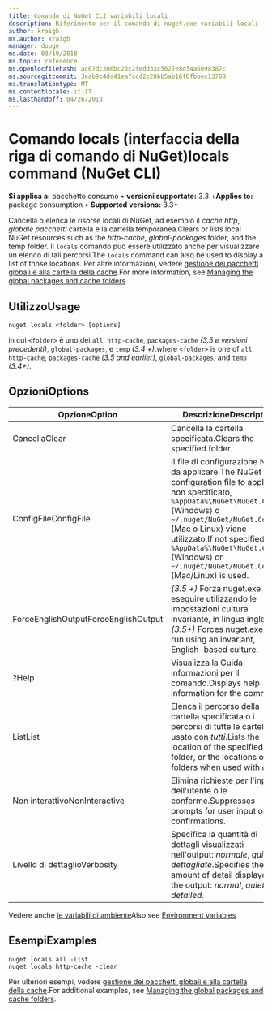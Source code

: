 ```yaml
---
title: Comando di NuGet CLI variabili locali
description: Riferimento per il comando di nuget.exe variabili locali
author: kraigb
ms.author: kraigb
manager: douge
ms.date: 03/19/2018
ms.topic: reference
ms.openlocfilehash: ac07dc306bc23c2fedd33c5627e8d34a6098387c
ms.sourcegitcommit: 3eab9c4dd41ea7ccd2c28bb5ab16f6fbbec13708
ms.translationtype: MT
ms.contentlocale: it-IT
ms.lasthandoff: 04/26/2018
---
```

# <a name="locals-command-nuget-cli"></a><span data-ttu-id="52879-103">Comando locals (interfaccia della riga di comando di NuGet)</span><span class="sxs-lookup"><span data-stu-id="52879-103">locals command (NuGet CLI)</span></span>

<span data-ttu-id="52879-104">**Si applica a:** pacchetto consumo &bullet; **versioni supportate:** 3.3 +</span><span class="sxs-lookup"><span data-stu-id="52879-104">**Applies to:** package consumption &bullet; **Supported versions:** 3.3+</span></span>

<span data-ttu-id="52879-105">Cancella o elenca le risorse locali di NuGet, ad esempio il *cache http*, *globale pacchetti* cartella e la cartella temporanea.</span><span class="sxs-lookup"><span data-stu-id="52879-105">Clears or lists local NuGet resources such as the *http-cache*, *global-packages* folder, and the temp folder.</span></span> <span data-ttu-id="52879-106">Il `locals` comando può essere utilizzato anche per visualizzare un elenco di tali percorsi.</span><span class="sxs-lookup"><span data-stu-id="52879-106">The `locals` command can also be used to display a list of those locations.</span></span> <span data-ttu-id="52879-107">Per altre informazioni, vedere [gestione dei pacchetti globali e alla cartella della cache](../consume-packages/managing-the-global-packages-and-cache-folders.md).</span><span class="sxs-lookup"><span data-stu-id="52879-107">For more information, see [Managing the global packages and cache folders](../consume-packages/managing-the-global-packages-and-cache-folders.md).</span></span>

## <a name="usage"></a><span data-ttu-id="52879-108">Utilizzo</span><span class="sxs-lookup"><span data-stu-id="52879-108">Usage</span></span>

```cli
nuget locals <folder> [options]
```

<span data-ttu-id="52879-109">in cui `<folder>` è uno dei `all`, `http-cache`, `packages-cache` *(3.5 e versioni precedenti)*, `global-packages`, e `temp` *(3.4 +)*.</span><span class="sxs-lookup"><span data-stu-id="52879-109">where `<folder>` is one of `all`, `http-cache`, `packages-cache` *(3.5 and earlier)*, `global-packages`, and `temp` *(3.4+)*.</span></span>

## <a name="options"></a><span data-ttu-id="52879-110">Opzioni</span><span class="sxs-lookup"><span data-stu-id="52879-110">Options</span></span>

| <span data-ttu-id="52879-111">Opzione</span><span class="sxs-lookup"><span data-stu-id="52879-111">Option</span></span> | <span data-ttu-id="52879-112">Descrizione</span><span class="sxs-lookup"><span data-stu-id="52879-112">Description</span></span> |
| --- | --- |
| <span data-ttu-id="52879-113">Cancella</span><span class="sxs-lookup"><span data-stu-id="52879-113">Clear</span></span> | <span data-ttu-id="52879-114">Cancella la cartella specificata.</span><span class="sxs-lookup"><span data-stu-id="52879-114">Clears the specified folder.</span></span> |
| <span data-ttu-id="52879-115">ConfigFile</span><span class="sxs-lookup"><span data-stu-id="52879-115">ConfigFile</span></span> | <span data-ttu-id="52879-116">Il file di configurazione NuGet da applicare.</span><span class="sxs-lookup"><span data-stu-id="52879-116">The NuGet configuration file to apply.</span></span> <span data-ttu-id="52879-117">Se non specificato, `%AppData%\NuGet\NuGet.Config` (Windows) o `~/.nuget/NuGet/NuGet.Config` (Mac o Linux) viene utilizzato.</span><span class="sxs-lookup"><span data-stu-id="52879-117">If not specified, `%AppData%\NuGet\NuGet.Config` (Windows) or `~/.nuget/NuGet/NuGet.Config` (Mac/Linux) is used.</span></span>|
| <span data-ttu-id="52879-118">ForceEnglishOutput</span><span class="sxs-lookup"><span data-stu-id="52879-118">ForceEnglishOutput</span></span> | <span data-ttu-id="52879-119">*(3.5 +)*  Forza nuget.exe per eseguire utilizzando le impostazioni cultura invariante, in lingua inglese.</span><span class="sxs-lookup"><span data-stu-id="52879-119">*(3.5+)* Forces nuget.exe to run using an invariant, English-based culture.</span></span> |
| <span data-ttu-id="52879-120">?</span><span class="sxs-lookup"><span data-stu-id="52879-120">Help</span></span> | <span data-ttu-id="52879-121">Visualizza la Guida informazioni per il comando.</span><span class="sxs-lookup"><span data-stu-id="52879-121">Displays help information for the command.</span></span> |
| <span data-ttu-id="52879-122">List</span><span class="sxs-lookup"><span data-stu-id="52879-122">List</span></span> | <span data-ttu-id="52879-123">Elenca il percorso della cartella specificata o i percorsi di tutte le cartelle se usato con *tutti*.</span><span class="sxs-lookup"><span data-stu-id="52879-123">Lists the location of the specified folder, or the locations of all folders when used with *all*.</span></span> |
| <span data-ttu-id="52879-124">Non interattivo</span><span class="sxs-lookup"><span data-stu-id="52879-124">NonInteractive</span></span> | <span data-ttu-id="52879-125">Elimina richieste per l'input dell'utente o le conferme.</span><span class="sxs-lookup"><span data-stu-id="52879-125">Suppresses prompts for user input or confirmations.</span></span> |
| <span data-ttu-id="52879-126">Livello di dettaglio</span><span class="sxs-lookup"><span data-stu-id="52879-126">Verbosity</span></span> | <span data-ttu-id="52879-127">Specifica la quantità di dettagli visualizzati nell'output: *normale*, *quiet*, *dettagliate*.</span><span class="sxs-lookup"><span data-stu-id="52879-127">Specifies the amount of detail displayed in the output: *normal*, *quiet*, *detailed*.</span></span> |

<span data-ttu-id="52879-128">Vedere anche [le variabili di ambiente](cli-ref-environment-variables.md)</span><span class="sxs-lookup"><span data-stu-id="52879-128">Also see [Environment variables](cli-ref-environment-variables.md)</span></span>

## <a name="examples"></a><span data-ttu-id="52879-129">Esempi</span><span class="sxs-lookup"><span data-stu-id="52879-129">Examples</span></span>

```cli
nuget locals all -list
nuget locals http-cache -clear
```

<span data-ttu-id="52879-130">Per ulteriori esempi, vedere [gestione dei pacchetti globali e alla cartella della cache](../consume-packages/managing-the-global-packages-and-cache-folders.md).</span><span class="sxs-lookup"><span data-stu-id="52879-130">For additional examples, see [Managing the global packages and cache folders](../consume-packages/managing-the-global-packages-and-cache-folders.md).</span></span>
